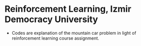 # Reinforcement Learning, Izmir Democracy University
* Codes are explanation of the mountain car problem in light of reinforcement learning course assignment.
